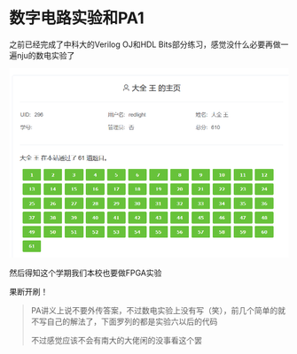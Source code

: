 # 数字电路实验和PA1

之前已经完成了中科大的Verilog OJ和HDL Bits部分练习，感觉没什么必要再做一遍nju的数电实验了

![image-20220301181524796](一生一芯学习笔记2【PA】.assets/image-20220301181524796.png)

然后得知这个学期我们本校也要做FPGA实验

果断开刷！

> PA讲义上说不要外传答案，不过数电实验上没有写（笑），前几个简单的就不写自己的解法了，下面罗列的都是实验六以后的代码
>
> 不过感觉应该不会有南大的大佬闲的没事看这个罢













